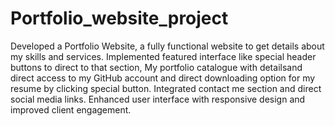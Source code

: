 # Portfolio_website_project
Developed a Portfolio Website, a fully functional website to get details about my skills and services.
Implemented featured interface like special header buttons to direct to that section, My portfolio catalogue with detailsand  direct access to my GitHub account and direct downloading option for my resume by clicking special button. Integrated contact me section and direct social media links. Enhanced user interface with responsive design and improved client engagement. 
